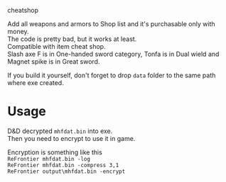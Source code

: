 cheatshop

Add all weapons and armors to Shop list and it's purchasable only with money.  
The code is pretty bad, but it works at least.  
Compatible with item cheat shop.  
Slash axe F is in One-handed sword category, Tonfa is in Dual wield and Magnet spike is in Great sword.

If you build it yourself, don't forget to drop `data` folder to the same path where exe created.

# Usage
D&D decrypted `mhfdat.bin` into exe.  
Then you need to encrypt to use it in game.   

Encryption is something like this  
`ReFrontier mhfdat.bin -log`  
`ReFrontier mhfdat.bin -compress 3,1`  
`ReFrontier output\mhfdat.bin -encrypt`  

